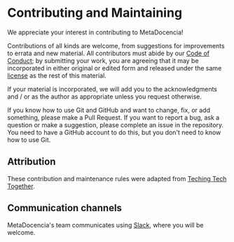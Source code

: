 # Contributing and Maintaining

We appreciate your interest in contributing to MetaDocencia!

Contributions of all kinds are welcome, from suggestions for improvements to errata and new material. All contributors must abide by our [Code of Conduct](CODE-OF-CONDUCT.md); by submitting your work, you are agreeing that it may be incorporated in either original or edited form and released under the same [license](https://github.com/MetaDocencia/docs/blob/master/english/LICENCE.md) as the rest of this material. 

If your material is incorporated, we will add you to the acknowledgments and / or as the author as appropriate unless you request otherwise.

If you know how to use Git and GitHub and want to change, fix, or add something, please make a Pull Request. If you want to report a bug, ask a question or make a suggestion, please complete an issue in the repository. You need to have a GitHub account to do this, but you don't need to know how to use Git.

## Attribution

These contribution and maintenance rules were adapted from [Teching Tech Together](http://teachtogether.tech/#s:joining-contributing).

## Communication channels

MetaDocencia's team communicates using [Slack](https://join.slack.com/t/metadocencia/shared_invite/zt-cq1hleoz-Ij2AgXKJBjg03sRuoxLhjg), where you will be welcome.
